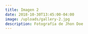 ```yaml
---
title: Imagen 2
date: 2018-10-30T13:45:00-04:00
image: /uploads/gallery-2.jpg
description: Fotografía de Jhon Doe
---
```


